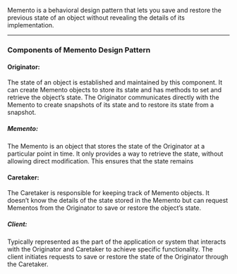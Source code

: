 Memento is a behavioral design pattern that lets you save and restore the previous state of an object without revealing the details of its implementation.

---
### Components of Memento Design Pattern
#### Originator:
The state of an object is established and maintained by this component.
It can create Memento objects to store its state and has methods to set and retrieve the object’s state.
The Originator communicates directly with the Memento to create snapshots of its state and to restore its state from a snapshot.
##### Memento:
The Memento is an object that stores the state of the Originator at a particular point in time.
It only provides a way to retrieve the state, without allowing direct modification. This ensures that the state remains
#### Caretaker:
The Caretaker is responsible for keeping track of Memento objects.
It doesn’t know the details of the state stored in the Memento but can request Mementos from the Originator to save or restore the object’s state.
##### Client:
Typically represented as the part of the application or system that interacts with the Originator and Caretaker to achieve specific functionality.
The client initiates requests to save or restore the state of the Originator through the Caretaker.